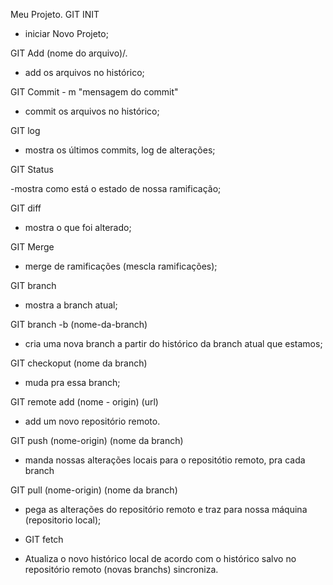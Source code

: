Meu Projeto.
GIT INIT

- iniciar Novo Projeto;

GIT Add (nome do arquivo)/.

- add os arquivos no histórico;

GIT Commit - m "mensagem do commit"

- commit os arquivos no histórico;

GIT log

- mostra os últimos commits, log de alterações;

GIT Status

-mostra como está o estado de nossa ramificação;

GIT diff

- mostra o que foi alterado;

GIT Merge

- merge de ramificações (mescla ramificações);

GIT branch

- mostra a branch atual;

GIT branch -b (nome-da-branch)

- cria uma nova branch a partir do histórico da branch atual que estamos;

GIT checkoput (nome da branch)

- muda pra essa branch;

GIT remote add (nome - origin) (url)

- add um novo repositório remoto.

GIT push (nome-origin) (nome da branch)

- manda nossas alterações locais para o repositótio remoto, pra cada branch

GIT pull (nome-origin) (nome da branch)

- pega as alterações do repositório remoto e traz para nossa máquina (repositorio local);

- GIT fetch
- Atualiza o novo histórico local de acordo com o histórico salvo no repositório remoto (novas branchs) sincroniza.
